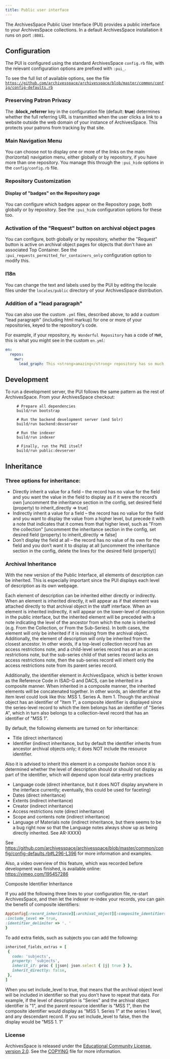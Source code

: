 ```yaml
---
title: Public user interface
---
```


The ArchivesSpace Public User Interface (PUI) provides a public
interface to your ArchivesSpace collections. In a default
ArchivesSpace installation it runs on port `:8081`.

## Configuration

The PUI is configured using the standard ArchivesSpace `config.rb`
file, with the relevant configuration options are prefixed with
`:pui_`.

To see the full list of available options, see the file
[`https://github.com/archivesspace/archivesspace/blob/master/common/config/config-defaults.rb`](https://github.com/archivesspace/archivesspace/blob/master/common/config/config-defaults.rb)

### Preserving Patron Privacy

The **:block_referrer** key in the configuration file (default: **true**) determines whether the full referring URL is
transmitted when the user clicks a link to a website outside the web domain of your instance of ArchivesSpace. This
protects your patrons from tracking by that site.

### Main Navigation Menu

You can choose not to display one or more of the links on the main
(horizontal) navigation menu, either globally or by repository, if you
have more than one repository. You manage this through the
`:pui_hide` options in the `config/config.rb` file.

### Repository Customization

#### Display of "badges" on the Repository page

You can configure which badges appear on the Repository page, both
globally or by repository. See the `:pui_hide` configuration options
for these too.

### Activation of the "Request" button on archival object pages

You can configure, both globally or by repository, whether the
"Request" button is active on archival object pages for objects that
don't have an associated Top Container. See the
`:pui_requests_permitted_for_containers_only` configuration option to
modify this.

### I18n

You can change the text and labels used by the PUI by editing the
locale files under the `locales/public` directory of your
ArchivesSpace distribution.

### Addition of a "lead paragraph"

You can also use the custom `.yml` files, described above, to add a
custom "lead paragraph" (including html markup) for one or more of
your repositories, keyed to the repository's code.

For example, if your repository, `My Wonderful Repository` has a code of `MWR`, this is what you might see in the
custom `en.yml`:

```yaml
en:
  repos:
    mwr:
      lead_graph: This <strong>amazing</strong> repository has so much to offer you!
```

## Development

To run a development server, the PUI follows the same pattern as the rest of ArchivesSpace. From your ArchivesSpace checkout:

```shell
     # Prepare all dependencies
     build/run bootstrap

     # Run the backend development server (and Solr)
     build/run backend:devserver

     # Run the indexer
     build/run indexer

     # Finally, run the PUI itself
     build/run public:devserver
```

## Inheritance

### Three options for inheritance:

- Directly inherit a value for a field – the record has no value for the field and you want the value in the field to display as if it were the record’s own [uncomment the inheritance section in the config, set desired field (property) to inherit_directly => true]
- Indirectly inherit a value for a field – the record has no value for the field and you want to display the value from a higher level, but precede it with a note that indicates that it comes from that higher level, such as "From the collection" [uncomment the inheritance section in the config, set desired field (property) to inherit_directly => false]
- Don’t display the field at all – the record has no value of its own for the field and you don’t want it to display at all [uncomment the inheritance section in the config, delete the lines for the desired field (property)]

### Archival Inheritance

With the new version of the Public Interface, all elements of description can be inherited. This is especially important since the PUI displays each level of description as its own webpage.

Each element of description can be inherited either directly or indirectly. When an element is inherited directly, it will appear as if that element was attached directly to that archival object in the staff interface. When an element is inherited indirectly, it will appear on the lower-level of description in the public interface, but the inherited element will be preceded with a note indicating the level of the ancestor from which the note is inherited (e.g. From the Collection, or From the Sub-Series). In both cases, the element will only be inherited if it is missing from the archival object. Additionally, the element of description will only be inherited from the closest ancestor. In other words, if a top-level collection record has an access restrictions note, and a child-level series record has an an access restrictions note, but the sub-series child of that series record lacks an access restrictions note, then the sub-series record will inherit only the access restrictions note from its parent series record.

Additionally, the identifier element in ArchivesSpace, which is better known as the Reference Code in ISAD-G and DACS, can be inherited in a composite manner. When inherited in a composite manner, the inherited elements will be concatenated together. In other words, an identifier at the item level could look like this: MSS 1. Series A. Item 1. Though the archival object has an identifier of "Item 1", a composite identifier is displayed since the series-level record to which the item belongs has an identifier of "Series A", which in turn also belongs to a collection-level record that has an identifier of "MSS 1".

By default, the following elements are turned on for inheritance:

- Title (direct inheritance)
- Identifier (indirect inheritance, but by default the identifier inherits from ancestor archival objects only; it does NOT include the resource identifier.

Also it is advised to inherit this element in a composite fashion once it is determined whether the level of description should or should not display as part of the identifier, which will depend upon local data-entry practices

- Language code (direct inheritance, but it does NOT display anywhere in the interface currently; eventually, this could be used for faceting)
- Dates (direct inheritance)
- Extents (indirect inheritance)
- Creator (indirect inheritance)
- Access restrictions note (direct inheritance)
- Scope and contents note (indirect inheritance)
- Language of Materials note (indirect inheritance, but there seems to be a bug right now so that the Language notes always show up as being directly inherited. See AR-XXXX)

See https://github.com/archivesspace/archivesspace/blob/master/common/config/config-defaults.rb#L296-L396 for more information and examples.

Also, a video overview of this feature, which was recorded before development was finished, is available online:
https://vimeo.com/195457286

Composite Identifier Inheritance

If you add the following three lines to your configuration file, re-start ArchivesSpace, and then let the indexer re-index your records, you can gain the benefit of composite identifiers:

```ruby
AppConfig[:record_inheritance][:archival_object][:composite_identifiers] = {
:include_level => true,
:identifier_delimiter => '. '
}
```

To add extra fields, such as subjects you can add the following:

```ruby
inherited_fields_extras = [
 {
   code: 'subjects',
   property: 'subjects',
   inherit_if: proc { |json| json.select { |j| true } },
   inherit_directly: false,
 },
]
```

When you set include_level to true, that means that the archival object level will be included in identifier so that you don't have to repeat that data. For example, if the level of description is "Series" and the archival object identifier is "1", and the parent resource identifier is "MSS 1", then the composite identifier would display as "MSS 1. Series 1" at the series 1 level, and any descendant record. If you set include_level to false, then the display would be "MSS 1. 1"

### License

ArchivesSpace is released under the [Educational Community License,
version 2.0](http://opensource.org/licenses/ecl2.php). See the
[COPYING](https://github.com/archivesspace/archivesspace/blob/master/COPYING) file for more information.
